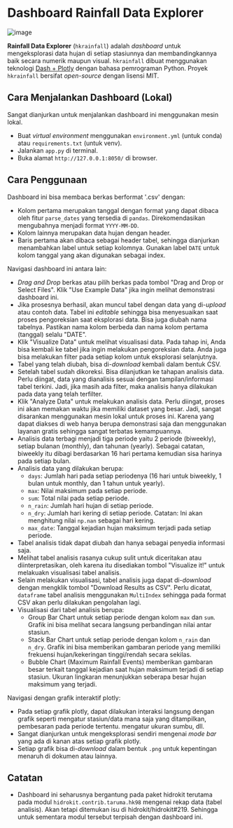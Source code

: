 # Dashboard Rainfall Data Explorer

![image](https://user-images.githubusercontent.com/1007910/167613715-7b3db12e-47e5-4d43-8765-19ac3551ed46.png)

__Rainfall Data Explorer__ (`hkrainfall`) adalah _dashboard_ untuk mengeksplorasi data hujan di setiap stasiunnya dan membandingkannya baik secara numerik maupun visual. `hkrainfall` dibuat menggunakan teknologi [Dash + Plotly](https://plotly.com/) dengan bahasa pemrograman Python. Proyek `hkrainfall` bersifat _open-source_ dengan lisensi MIT.

## Cara Menjalankan Dashboard (Lokal)

Sangat dianjurkan untuk menjalankan dashboard ini menggunakan mesin lokal.

- Buat _virtual environment_ menggunakan `environment.yml` (untuk conda) atau `requirements.txt` (untuk venv).
- Jalankan `app.py` di terminal.
- Buka alamat `http://127.0.0.1:8050/` di browser.

## Cara Penggunaan

Dashboard ini bisa membaca berkas berformat '.csv' dengan:

- Kolom pertama merupakan tanggal dengan format yang dapat dibaca oleh fitur `parse_dates` yang tersedia di `pandas`. Direkomendasikan mengubahnya menjadi format `YYYY-MM-DD`. 
- Kolom lainnya merupakan data hujan dengan header. 
- Baris pertama akan dibaca sebagai header tabel, sehingga dianjurkan menambahkan label untuk setiap kolomnya. Gunakan label `DATE` untuk kolom tanggal yang akan digunakan sebagai index.

Navigasi dashboard ini antara lain:

- _Drag and Drop_ berkas atau pilih berkas pada tombol "Drag and Drop or Select Files". Klik "Use Example Data" jika ingin melihat demonstrasi dashboard ini.
- Jika prosesnya berhasil, akan muncul tabel dengan data yang di-_upload_ atau contoh data. Tabel ini _editable_ sehingga bisa menyesuaikan saat proses pengoreksian saat eksplorasi data. Bisa juga diubah nama tabelnya. Pastikan nama kolom berbeda dan nama kolom pertama (tanggal) selalu "DATE".
- Klik "Visualize Data" untuk melihat visualisasi data. Pada tahap ini, Anda bisa kembali ke tabel jika ingin melakukan pengoreksian data. Anda juga bisa melakukan filter pada setiap kolom untuk eksplorasi selanjutnya.
- Tabel yang telah diubah, bisa di-_download_ kembali dalam bentuk CSV. 
- Setelah tabel sudah dikoreksi. Bisa dilanjutkan ke tahapan analisis data. Perlu diingat, data yang dianalisis sesuai dengan tampilan/informasi tabel terkini. Jadi, jika masih ada filter, maka analisis hanya dilakukan pada data yang telah terfilter.
- Klik "Analyze Data" untuk melakukan analisis data. Perlu diingat, proses ini akan memakan waktu jika memiliki dataset yang besar. Jadi, sangat disarankan menggunakan mesin lokal untuk proses ini. Karena yang dapat diakses di web hanya berupa demonstrasi saja dan menggunakan layanan gratis sehingga sangat terbatas kemampuannya.
- Analisis data terbagi menjadi tiga periode yaitu 2 periode (biweekly), setiap bulanan (monthly), dan tahunan (yearly). Sebagai catatan, biweekly itu dibagi berdasarkan 16 hari pertama kemudian sisa harinya pada setiap bulan.
- Analisis data yang dilakukan berupa:
    - `days`: Jumlah hari pada setiap periodenya (16 hari untuk biweekly, 1 bulan untuk monthly, dan 1 tahun untuk yearly).
    - `max`: Nilai maksimum pada setiap periode.
    - `sum`: Total nilai pada setiap periode.
    - `n_rain`: Jumlah hari hujan di setiap periode.
    - `n_dry`: Jumlah hari kering di setiap periode. Catatan: Ini akan menghitung nilai `np.nan` sebagai hari kering.
    - `max_date`: Tanggal kejadian hujan maksimum terjadi pada setiap periode. 
- Tabel analisis tidak dapat diubah dan hanya sebagai penyedia informasi saja.
- Melihat tabel analisis rasanya cukup sulit untuk diceritakan atau diinterpretasikan, oleh karena itu disediakan tombol "Visualize it!" untuk melakuakn visualisasi tabel analisis.
- Selain melakukan visualisasi, tabel analisis juga dapat di-_download_ dengan mengklik tombol "Download Results as CSV". Perlu dicatat, `dataframe` tabel analisis menggunakan `MultiIndex` sehingga pada format CSV akan perlu dilakukan pengolahan lagi. 
- Visualisasi dari tabel analisis berupa:
    - Group Bar Chart untuk setiap periode dengan kolom `max` dan `sum`. Grafik ini bisa melihat secara langsung perbandingan nilai antar stasiun. 
    - Stack Bar Chart untuk setiap periode dengan kolom `n_rain` dan `n_dry`. Grafik ini bisa memberikan gambaran periode yang memiliki frekuensi hujan/kekeringan tinggi/rendah secara sekilas.
    - Bubble Chart (Maximum Rainfall Events) memberikan gambaran besar terkait tanggal kejadian saat hujan maksimum terjadi di setiap stasiun. Ukuran lingkaran menunjukkan seberapa besar hujan maksimum yang terjadi. 

Navigasi dengan grafik interaktif plotly:

- Pada setiap grafik plotly, dapat dilakukan interaksi langsung dengan grafik seperti mengatur stasiun/data mana saja yang ditampilkan, pembesaran pada periode tertentu. mengatur ukuran sumbu, dll.
- Sangat dianjurkan untuk mengeksplorasi sendiri mengenai _mode bar_ yang ada di kanan atas setiap grafik plotly. 
- Setiap grafik bisa di-_download_ dalam bentuk `.png` untuk kepentingan menaruh di dokumen atau lainnya. 

## Catatan

- Dashboard ini seharusnya bergantung pada paket hidrokit terutama pada modul `hidrokit.contrib.taruma.hk98` mengenai rekap data (tabel analisis). Akan tetapi ditemukan isu di hidrokit/hidrokit#219. Sehingga untuk sementara modul tersebut terpisah dengan dashboard ini.
